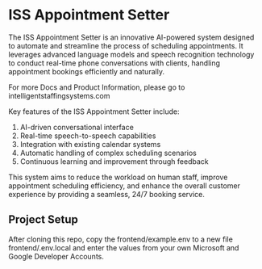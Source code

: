 # ISS Appointment Setter
The ISS Appointment Setter is an innovative AI-powered system designed to automate and streamline the process of scheduling appointments. It leverages advanced language models and speech recognition technology to conduct real-time phone conversations with clients, handling appointment bookings efficiently and naturally.

For more Docs and Product Information, please go to intelligentstaffingsystems.com

Key features of the ISS Appointment Setter include:

1. AI-driven conversational interface
2. Real-time speech-to-speech capabilities
3. Integration with existing calendar systems
4. Automatic handling of complex scheduling scenarios
5. Continuous learning and improvement through feedback

This system aims to reduce the workload on human staff, improve appointment scheduling efficiency, and enhance the overall customer experience by providing a seamless, 24/7 booking service.


## Project Setup
After cloning this repo, copy the frontend/example.env to a new file frontend/.env.local and enter the values from your own Microsoft and Google Developer Accounts. 
